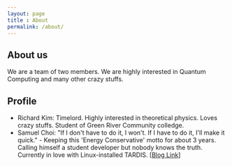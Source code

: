 ```yaml
---
layout: page
title : About
permalink: /about/
---
```


## About us
We are a team of two members. We are highly interested in Quantum Computing and many other crazy stuffs.  

## Profile  
* Richard Kim: Timelord. Highly interested in theoretical physics. Loves crazy stuffs.  Student of Green River Community colledge.
* Samuel Choi: "If I don't have to do it, I won't. If I have to do it, I'll make it quick." - 
Keeping this 'Energy Conservative' motto for about 3 years. Calling himself a student developer but nobody knows the truth. Currently in love with Linux-installed TARDIS. [[Blog Link](http://kenixer.github.io)]